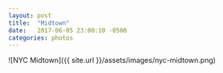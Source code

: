 ```yaml
---
layout: post
title:  "Midtown"
date:   2017-06-05 23:00:10 -0500
categories: photos
---
```


![NYC Midtown]({{ site.url }}/assets/images/nyc-midtown.png)
<br/><br/>

